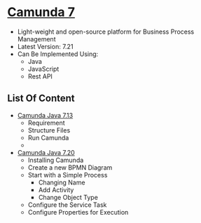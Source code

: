 # [Camunda 7](https://docs.camunda.org/manual/7.13/)
- Light-weight and open-source platform for Business Process Management
- Latest Version: 7.21
- Can Be Implemented Using:
	- Java
	- JavaScript
	- Rest API

##  List Of Content
- [Camunda Java 7.13](https://github.com/HidayatRivai2020/camunda-7/tree/main/camunda-java/7.13/)
  - Requirement
  - Structure Files
  - Run Camunda
  - 
- [Camunda Java 7.20](https://github.com/HidayatRivai2020/camunda-7/tree/main/camunda-java/7.20/)
  - Installing Camunda
  - Create a new BPMN Diagram
  - Start with a Simple Process
    - Changing Name
    - Add Activity
    - Change Object Type
  - Configure the Service Task
  - Configure Properties for Execution